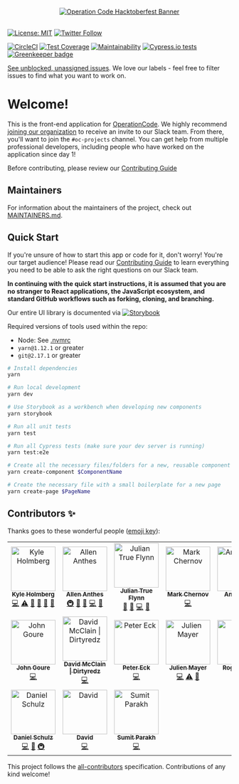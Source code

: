<div align="center">
  <br>
  <a href="https://operationcode.org">
    <img
      alt="Operation Code Hacktoberfest Banner"
      src="https://operation-code-assets.s3.us-east-2.amazonaws.com/branding/logos/large-blue-logo.png"
    >
  </a>
  <br>
  <br>
</div>

[![License: MIT](https://img.shields.io/badge/License-MIT-blue.svg)](https://opensource.org/licenses/MIT)
[![Twitter Follow](https://img.shields.io/twitter/follow/operation_code.svg?style=social&label=Follow&style=social)](https://twitter.com/operation_code)

[![CircleCI](https://circleci.com/gh/OperationCode/front-end/tree/master.svg?style=svg)](https://circleci.com/gh/OperationCode/front-end/tree/master)
[![Test Coverage](https://api.codeclimate.com/v1/badges/5010b82ce5d8e319a597/test_coverage)](https://codeclimate.com/github/OperationCode/front-end/test_coverage)
[![Maintainability](https://api.codeclimate.com/v1/badges/5010b82ce5d8e319a597/maintainability)](https://codeclimate.com/github/OperationCode/front-end/maintainability)
[![Cypress.io tests](https://img.shields.io/badge/cypress.io-tests-green.svg?style=flat-square)](https://cypress.io)
[![Greenkeeper badge](https://badges.greenkeeper.io/OperationCode/front-end.svg)](https://greenkeeper.io/)

[See unblocked, unassigned issues](https://github.com/OperationCode/front-end/issues?q=is%3Aopen+is%3Aissue+-label%3A%22Status%3A+Blocked%22+no%3Aassignee). We love our labels - feel free to filter issues to find what you want to work on.

# Welcome!

This is the front-end application for [OperationCode](https://operationcode.org). We highly recommend [joining our organization](https://operationcode.org/join) to receive an invite to our Slack team. From there, you'll want to join the `#oc-projects` channel. You can get help from multiple professional developers, including people who have worked on the application since day 1!

Before contributing, please review our [Contributing Guide](CONTRIBUTING.md)

## Maintainers

For information about the maintainers of the project, check out [MAINTAINERS.md](MAINTAINERS.md).

## Quick Start

If you're unsure of how to start this app or code for it, don't worry! You're our target audience!
Please read our [Contributing Guide](CONTRIBUTING.md) to learn everything you need to be able to ask the right questions on our Slack team.

**In continuing with the quick start instructions, it is assumed that you are no stranger to React applications, the JavaScript ecosystem, and standard GitHub workflows such as forking, cloning, and branching.**

Our entire UI library is documented via [![Storybook](https://github.com/storybooks/brand/blob/master/badge/badge-storybook.svg)](http://storybook.operationcode.org)

Required versions of tools used within the repo:

- Node: See [.nvmrc](https://github.com/OperationCode/front-end/blob/master/.nvmrc)
- `yarn@1.12.1` or greater
- `git@2.17.1` or greater

```sh
# Install dependencies
yarn

# Run local development
yarn dev

# Use Storybook as a workbench when developing new components
yarn storybook

# Run all unit tests
yarn test

# Run all Cypress tests (make sure your dev server is running)
yarn test:e2e

# Create all the necessary files/folders for a new, reusable component
yarn create-component $ComponentName

# Create the necessary file with a small boilerplate for a new page
yarn create-page $PageName
```

## Contributors ✨

Thanks goes to these wonderful people ([emoji key](https://allcontributors.org/docs/en/emoji-key)):

<!-- ALL-CONTRIBUTORS-LIST:START - Do not remove or modify this section -->
<!-- prettier-ignore -->
<table>
  <tr>
    <td align="center"><a href="https://kylemh.com"><img src="https://avatars1.githubusercontent.com/u/9523719?v=4" width="100px;" alt="Kyle Holmberg"/><br /><sub><b>Kyle Holmberg</b></sub></a><br /><a href="https://github.com/OperationCode/front-end/commits?author=kylemh" title="Code">💻</a> <a href="https://github.com/OperationCode/front-end/commits?author=kylemh" title="Tests">⚠️</a> <a href="#maintenance-kylemh" title="Maintenance">🚧</a> <a href="#ideas-kylemh" title="Ideas, Planning, & Feedback">🤔</a> <a href="https://github.com/OperationCode/front-end/commits?author=kylemh" title="Documentation">📖</a> <a href="#question-kylemh" title="Answering Questions">💬</a></td>
    <td align="center"><a href="https://www.linkedin.com/in/allen-anthes/"><img src="https://avatars1.githubusercontent.com/u/27715246?v=4" width="100px;" alt="Allen Anthes"/><br /><sub><b>Allen Anthes</b></sub></a><br /><a href="#infra-AllenAnthes" title="Infrastructure (Hosting, Build-Tools, etc)">🚇</a> <a href="#maintenance-AllenAnthes" title="Maintenance">🚧</a> <a href="#ideas-AllenAnthes" title="Ideas, Planning, & Feedback">🤔</a> <a href="https://github.com/OperationCode/front-end/commits?author=AllenAnthes" title="Code">💻</a> <a href="#question-AllenAnthes" title="Answering Questions">💬</a></td>
    <td align="center"><a href="https://juliantrueflynn.com"><img src="https://avatars2.githubusercontent.com/u/2691129?v=4" width="100px;" alt="Julian True Flynn"/><br /><sub><b>Julian True Flynn</b></sub></a><br /><a href="#maintenance-juliantrueflynn" title="Maintenance">🚧</a> <a href="#ideas-juliantrueflynn" title="Ideas, Planning, & Feedback">🤔</a> <a href="https://github.com/OperationCode/front-end/commits?author=juliantrueflynn" title="Code">💻</a> <a href="#question-juliantrueflynn" title="Answering Questions">💬</a></td>
    <td align="center"><a href="https://github.com/markchernov"><img src="https://avatars1.githubusercontent.com/u/16090885?v=4" width="100px;" alt="Mark Chernov"/><br /><sub><b>Mark Chernov</b></sub></a><br /><a href="https://github.com/OperationCode/front-end/commits?author=markchernov" title="Code">💻</a></td>
    <td align="center"><a href="https://github.com/tigclaw"><img src="https://avatars0.githubusercontent.com/u/6943858?v=4" width="100px;" alt="Angela Lin"/><br /><sub><b>Angela Lin</b></sub></a><br /><a href="https://github.com/OperationCode/front-end/commits?author=tigclaw" title="Code">💻</a></td>
    <td align="center"><a href="https://chrismgonzalez.com"><img src="https://avatars3.githubusercontent.com/u/10368310?v=4" width="100px;" alt="Chris Gonzalez"/><br /><sub><b>Chris Gonzalez</b></sub></a><br /><a href="https://github.com/OperationCode/front-end/commits?author=chrismgonzalez" title="Code">💻</a></td>
    <td align="center"><a href="https://github.com/clsoar"><img src="https://avatars2.githubusercontent.com/u/28604435?v=4" width="100px;" alt="CL Mason"/><br /><sub><b>CL Mason</b></sub></a><br /><a href="https://github.com/OperationCode/front-end/commits?author=clsoar" title="Code">💻</a></td>
  </tr>
  <tr>
    <td align="center"><a href="https://github.com/JohnGoure"><img src="https://avatars3.githubusercontent.com/u/8660448?v=4" width="100px;" alt="John Goure"/><br /><sub><b>John Goure</b></sub></a><br /><a href="https://github.com/OperationCode/front-end/commits?author=JohnGoure" title="Code">💻</a></td>
    <td align="center"><a href="http://dirtyredz.com"><img src="https://avatars0.githubusercontent.com/u/7119499?v=4" width="100px;" alt="David McClain &#124; Dirtyredz"/><br /><sub><b>David McClain &#124; Dirtyredz</b></sub></a><br /><a href="https://github.com/OperationCode/front-end/commits?author=dirtyredz" title="Code">💻</a></td>
    <td align="center"><a href="https://github.com/PeterEckIII"><img src="https://avatars1.githubusercontent.com/u/35156163?v=4" width="100px;" alt="Peter Eck"/><br /><sub><b>Peter Eck</b></sub></a><br /><a href="https://github.com/OperationCode/front-end/commits?author=PeterEckIII" title="Code">💻</a></td>
    <td align="center"><a href="https://github.com/jmayergit"><img src="https://avatars2.githubusercontent.com/u/8594272?v=4" width="100px;" alt="Julien Mayer"/><br /><sub><b>Julien Mayer</b></sub></a><br /><a href="https://github.com/OperationCode/front-end/commits?author=jmayergit" title="Code">💻</a> <a href="https://github.com/OperationCode/front-end/commits?author=jmayergit" title="Tests">⚠️</a> <a href="#ideas-jmayergit" title="Ideas, Planning, & Feedback">🤔</a></td>
    <td align="center"><a href="https://github.com/RaevLogic"><img src="https://avatars2.githubusercontent.com/u/38801291?v=4" width="100px;" alt="Roger Keith"/><br /><sub><b>Roger Keith</b></sub></a><br /><a href="https://github.com/OperationCode/front-end/commits?author=RaevLogic" title="Code">💻</a></td>
    <td align="center"><a href="https://github.com/chrisgalvan"><img src="https://avatars3.githubusercontent.com/u/1694600?v=4" width="100px;" alt="Chris Galvan"/><br /><sub><b>Chris Galvan</b></sub></a><br /><a href="https://github.com/OperationCode/front-end/commits?author=chrisgalvan" title="Code">💻</a></td>
    <td align="center"><a href="https://github.com/jfie5"><img src="https://avatars2.githubusercontent.com/u/2934166?v=4" width="100px;" alt="Jacob Fielding"/><br /><sub><b>Jacob Fielding</b></sub></a><br /><a href="https://github.com/OperationCode/front-end/commits?author=jfie5" title="Code">💻</a></td>
  </tr>
  <tr>
    <td align="center"><a href="http://schulz.codes"><img src="https://avatars3.githubusercontent.com/u/3123354?v=4" width="100px;" alt="Daniel Schulz"/><br /><sub><b>Daniel Schulz</b></sub></a><br /><a href="https://github.com/OperationCode/front-end/commits?author=takethefake" title="Code">💻</a> <a href="#ideas-takethefake" title="Ideas, Planning, & Feedback">🤔</a> <a href="#infra-takethefake" title="Infrastructure (Hosting, Build-Tools, etc)">🚇</a></td>
    <td align="center"><a href="https://github.com/dayvod"><img src="https://avatars0.githubusercontent.com/u/28246170?v=4" width="100px;" alt="David"/><br /><sub><b>David</b></sub></a><br /><a href="https://github.com/OperationCode/front-end/commits?author=dayvod" title="Code">💻</a></td>
    <td align="center"><a href="https://github.com/sumitparakh"><img src="https://avatars2.githubusercontent.com/u/4236211?v=4" width="100px;" alt="Sumit Parakh"/><br /><sub><b>Sumit Parakh</b></sub></a><br /><a href="https://github.com/OperationCode/front-end/commits?author=sumitparakh" title="Code">💻</a></td>
  </tr>
</table>

<!-- ALL-CONTRIBUTORS-LIST:END -->

This project follows the [all-contributors](https://github.com/all-contributors/all-contributors) specification. Contributions of any kind welcome!